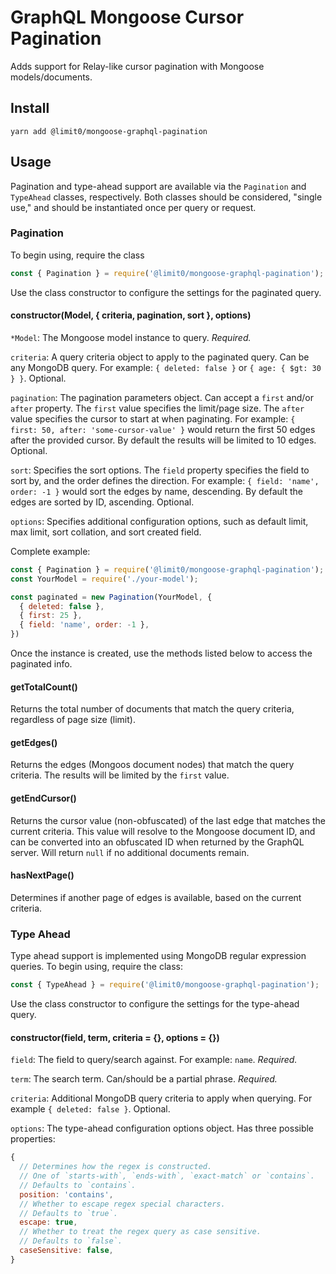 # GraphQL Mongoose Cursor Pagination
Adds support for Relay-like cursor pagination with Mongoose models/documents.

## Install
`yarn add @limit0/mongoose-graphql-pagination`

## Usage
Pagination and type-ahead support are available via the `Pagination` and `TypeAhead` classes, respectively. Both classes should be considered, "single use," and should be instantiated once per query or request.

### Pagination
 To begin using, require the class
```js
const { Pagination } = require('@limit0/mongoose-graphql-pagination');
```
Use the class constructor to configure the settings for the paginated query.

#### constructor(Model, { criteria, pagination, sort }, options)
`*Model`: The Mongoose model instance to query. _Required._

`criteria`: A query criteria object to apply to the paginated query. Can be any MongoDB query. For example: `{ deleted: false }` or `{ age: { $gt: 30 } }`. Optional.

`pagination`: The pagination parameters object. Can accept a `first` and/or `after` property. The `first` value specifies the limit/page size. The `after` value specifies the cursor to start at when paginating. For example: `{ first: 50, after: 'some-cursor-value' }` would return the first 50 edges after the provided cursor. By default the results will be limited to 10 edges. Optional.

`sort`: Specifies the sort options. The `field` property specifies the field to sort by, and the order defines the direction. For example: `{ field: 'name', order: -1 }` would sort the edges by name, descending. By default the edges are sorted by ID, ascending. Optional.

`options`: Specifies additional configuration options, such as default limit, max limit, sort collation, and sort created field.

Complete example:
```js
const { Pagination } = require('@limit0/mongoose-graphql-pagination');
const YourModel = require('./your-model');

const paginated = new Pagination(YourModel, {
  { deleted: false },
  { first: 25 },
  { field: 'name', order: -1 },
})
```

Once the instance is created, use the methods listed below to access the paginated info.

#### getTotalCount()
Returns the total number of documents that match the query criteria, regardless of page size (limit).

#### getEdges()
Returns the edges (Mongoos document nodes) that match the query criteria. The results will be limited by the `first` value.

#### getEndCursor()
Returns the cursor value (non-obfuscated) of the last edge that matches the current criteria. This value will resolve to the Mongoose document ID, and can be converted into an obfuscated ID when returned by the GraphQL server. Will return `null` if no additional documents remain.

#### hasNextPage()
Determines if another page of edges is available, based on the current criteria.


### Type Ahead
Type ahead support is implemented using MongoDB regular expression queries. To begin using, require the class:
```js
const { TypeAhead } = require('@limit0/mongoose-graphql-pagination');
```
Use the class constructor to configure the settings for the type-ahead query.

#### constructor(field, term, criteria = {}, options = {})
`field`: The field to query/search against. For example: `name`. _Required._

`term`: The search term. Can/should be a partial phrase. _Required._

`criteria`: Additional MongoDB query criteria to apply when querying. For example `{ deleted: false }`. Optional.

`options`: The type-ahead configuration options object. Has three possible properties:
```js
{
  // Determines how the regex is constructed.
  // One of `starts-with`, `ends-with`, `exact-match` or `contains`.
  // Defaults to `contains`.
  position: 'contains',
  // Whether to escape regex special characters.
  // Defaults to `true`.
  escape: true,
  // Whether to treat the regex query as case sensitive.
  // Defaults to `false`.
  caseSensitive: false,
}
```
